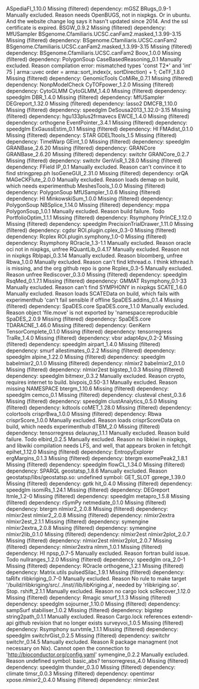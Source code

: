 ASpediaFI_1.10.0	Missing (filtered) dependency: mGSZ
BRugs_0.9-1	Manually excluded. Reason needs OpenBUGS, not in nixpkgs. Or in ubuntu. And the website change log says it hasn't updated since 2014. And the ssl certificate is expired.
BSGW_0.9.2	Missing (filtered) dependency: MfUSampler
BSgenome.Cfamiliaris.UCSC.canFam2.masked_1.3.99-3.15	Missing (filtered) dependency: BSgenome.Cfamiliaris.UCSC.canFam2
BSgenome.Cfamiliaris.UCSC.canFam2.masked_1.3.99-3.15	Missing (filtered) dependency: BSgenome.Cfamiliaris.UCSC.canFam2
Boov_1.0.0	Missing (filtered) dependency: PolygonSoup
CaseBasedReasoning_0.1	Manually excluded. Reason compilation error: mismatched types 'const T2*' and 'int' 75 |   arma::uvec order = arma::sort_index(x, sortDirection) + 1;
CeTF_1.8.0	Missing (filtered) dependency: GenomicTools
CoMiRe_0.7.1	Missing (filtered) dependency: NonpModelCheck
CyTOFpower_1.2.0	Missing (filtered) dependency: CytoGLMM
CytoGLMM_1.4.0	Missing (filtered) dependency: speedglm
DBR_1.4.0	Missing (filtered) dependency: MfUSampler
DEGreport_1.32.0	Missing (filtered) dependency: lasso2
DMCFB_1.10.0	Missing (filtered) dependency: speedglm
DeSousa2013_1.32.0-3.15	Missing (filtered) dependency: hgu133plus2frmavecs
EWCE_1.4.0	Missing (filtered) dependency: orthogene
EventPointer_3.4.1	Missing (filtered) dependency: speedglm
ExGaussEstim_0.1	Missing (filtered) dependency: HI
FMAdist_0.1.0	Missing (filtered) dependency: STAR
GDELTtools_1.5	Missing (filtered) dependency: TimeWarp
GEint_1.0	Missing (filtered) dependency: speedglm
GRANBase_2.6.20	Missing (filtered) dependency: GRANCore
GRANBase_2.6.20	Missing (filtered) dependency: switchr
GRANCore_0.2.7	Missing (filtered) dependency: switchr
GenVisR_1.28.0	Missing (filtered) dependency: FField
IP_0.1	Manually excluded. Reason can't convince it to find stringprep.ph
IsoGeneGUI_2.31.0	Missing (filtered) dependency: orQA
MAGeCKFlute_2.0.0	Manually excluded. Reason loads demap on build, which needs experimenthub
MeshesTools_1.0.0	Missing (filtered) dependency: PolygonSoup
MfUSampler_1.0.6	Missing (filtered) dependency: HI
MinkowskiSum_1.0.0	Missing (filtered) dependency: PolygonSoup
NBSplice_1.14.0	Missing (filtered) dependency: mppa
PolygonSoup_1.0.1	Manually excluded. Reason build failure. Todo
PortfolioOptim_1.1.1	Missing (filtered) dependency: Rsymphony
PrInCE_1.12.0	Missing (filtered) dependency: speedglm
PrecisionTrialDrawer_1.11.0	Missing (filtered) dependency: cgdsr
ROI.plugin.cplex_0.3-0	Missing (filtered) dependency: Rcplex
ROI.plugin.symphony_1.0-0	Missing (filtered) dependency: Rsymphony
ROracle_1.3-1.1	Manually excluded. Reason oracle oci not in nixpkgs, unfree
RQuantLib_0.4.17	Manually excluded. Reason not in nixpkgs
Rblpapi_0.3.14	Manually excluded. Reason bloomberg, unfree
Rbwa_1.0.0	Manually excluded. Reason can't find kthread.o. I think kthread.h is missing, and the org github repo is gone
Rcplex_0.3-5	Manually excluded. Reason unfree
Rediscover_0.3.0	Missing (filtered) dependency: speedglm
RsqMed_0.1.7.1	Missing (filtered) dependency: GMMAT
Rsymphony_0.1-33	Manually excluded. Reason can't find SYMPHONY in nixpkgs
SCATE_1.6.0	Manually excluded. Reason loads SCATEData on build, which fails with experimenthub 'can't fail sensible if offline
SpaDES.addins_0.1.4	Missing (filtered) dependency: SpaDES.core
SpaDES.core_1.1.0	Manually excluded. Reason object 'file.move' is not exported by 'namespace:reproducible
SpaDES_2.0.9	Missing (filtered) dependency: SpaDES.core
TDARACNE_1.46.0	Missing (filtered) dependency: GenKern
TensorComplete_0.1.0	Missing (filtered) dependency: tensorregress
TraRe_1.4.0	Missing (filtered) dependency: vbsr
adapt4pv_0.2-2	Missing (filtered) dependency: speedglm
airpart_1.4.0	Missing (filtered) dependency: smurf
allestimates_0.2.2	Missing (filtered) dependency: speedglm
alpine_1.22.0	Missing (filtered) dependency: speedglm
babelmixr2_0.1.0	Missing (filtered) dependency: nlmixr2
babelmixr2_0.1.0	Missing (filtered) dependency: nlmixr2est
bigstep_1.0.3	Missing (filtered) dependency: speedglm
bitmexr_0.3.2	Manually excluded. Reason crypto, requires internet to build. 
bivpois_0.50-3.1	Manually excluded. Reason missing NAMESPACE
btergm_1.10.6	Missing (filtered) dependency: speedglm
cemco_0.1	Missing (filtered) dependency: clusteval
chest_0.3.6	Missing (filtered) dependency: speedglm
clustAnalytics_0.5.0	Missing (filtered) dependency: kdtools
coMET_1.28.0	Missing (filtered) dependency: colortools
crisprBwa_1.0.0	Missing (filtered) dependency: Rbwa
crisprScore_1.0.0	Manually excluded. Reason loads crisprScoreData on build, which needs experimenthub
dTBM_2.0	Missing (filtered) dependency: tensorregress
delaunay_1.1.1	Manually excluded. Reason build failure. Todo
elbird_0.2.5	Manually excluded. Reason no libkiwi in nixpkgs, and libwiki compilation needs LFS, and well, that appears broken in fetchgit
epihet_1.12.0	Missing (filtered) dependency: EntropyExplorer
ergMargins_0.1.3	Missing (filtered) dependency: btergm
exomePeak2_1.8.1	Missing (filtered) dependency: speedglm
flowCL_1.34.0	Missing (filtered) dependency: SPARQL
geostatsp_1.8.6	Manually excluded. Reason geostatsp/libs/geostatsp.so: undefined symbol: GET_SLOT
gprege_1.39.0	Missing (filtered) dependency: gptk
hit_0.4.0	Missing (filtered) dependency: speedglm
isomiRs_1.24.1	Missing (filtered) dependency: DEGreport
ltmle_1.2-0	Missing (filtered) dependency: speedglm
metapro_1.5.8	Missing (filtered) dependency: rSymPy
netmediate_0.1.0	Missing (filtered) dependency: btergm
nlmixr2_2.0.8	Missing (filtered) dependency: nlmixr2est
nlmixr2_2.0.8	Missing (filtered) dependency: nlmixr2extra
nlmixr2est_2.1.1	Missing (filtered) dependency: symengine
nlmixr2extra_2.0.8	Missing (filtered) dependency: symengine
nlmixr2lib_0.1.0	Missing (filtered) dependency: nlmixr2est
nlmixr2plot_2.0.7	Missing (filtered) dependency: nlmixr2est
nlmixr2plot_2.0.7	Missing (filtered) dependency: nlmixr2extra
nlmm_1.0.1	Missing (filtered) dependency: HI
npsp_0.7-5	Manually excluded. Reason fortran build issue. Todo
nullranges_1.2.0	Missing (filtered) dependency: speedglm
ora_2.0-1	Missing (filtered) dependency: ROracle
orthogene_1.2.1	Missing (filtered) dependency: Matrix.utils
pulsedSilac_1.9.1	Missing (filtered) dependency: taRifx
rlibkriging_0.7-0	Manually excluded. Reason No rule to make target '/build/rlibkriging/src/../inst//lib/libKriging.a', needed by 'rlibkriging.so'.  Stop.
rshift_2.1.1	Manually excluded. Reason no cargo lock
scRecover_1.12.0	Missing (filtered) dependency: Rmagic
smurf_1.1.3	Missing (filtered) dependency: speedglm
sojourner_1.10.0	Missing (filtered) dependency: sampSurf
stabiliser_1.0.2	Missing (filtered) dependency: bigstep
string2path_0.1.1	Manually excluded. Reason Cargo.lock references extendr-api github revision that no longer exists
surveyvoi_1.0.5	Missing (filtered) dependency: Rsymphony
survtmle_1.1.1	Missing (filtered) dependency: speedglm
switchrGist_0.2.5	Missing (filtered) dependency: switchr
switchr_0.14.5	Manually excluded. Reason R package managment (not necessary on Nix). Cannot open the connection to 'http://bioconductor.org/config.yaml'
symengine_0.2.2	Manually excluded. Reason undefined symbol: basic_abs?
tensorregress_4.0	Missing (filtered) dependency: speedglm
thunder_0.3.0	Missing (filtered) dependency: climate
timsr_0.0.3	Missing (filtered) dependency: opentimsr
xpose.nlmixr2_0.4.0	Missing (filtered) dependency: nlmixr2est